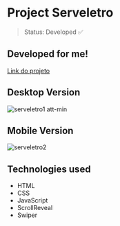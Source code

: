 # Project Serveletro

> Status: Developed ✅

## Developed for me!

<a href="https://milton1812.github.io/Serveletro/" target="_blank">Link do projeto<a> 

## Desktop Version
  ![serveletro1 att-min](https://user-images.githubusercontent.com/103965008/167922678-e1b12070-68a1-4846-a772-fd2b08a28b8b.gif)

## Mobile Version
  ![serveletro2](https://user-images.githubusercontent.com/103965008/167924389-3710ccda-11e6-4dab-9997-9a970fad0dc7.gif)
  
## Technologies used
  <ul>
    <li>HTML
    <li>CSS
    <li>JavaScript
    <li>ScrollReveal
    <li>Swiper
  <ul>
